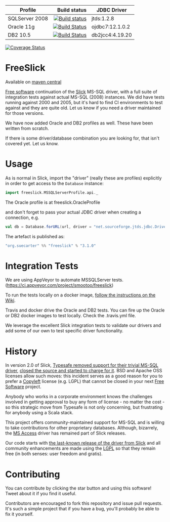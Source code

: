 |Profile|Build status|JDBC Driver|
|-------|-----------:|-----------|
|SQLServer 2008|[![Build status](https://ci.appveyor.com/api/projects/status/mdrfd7o7067c5vcm?svg=true)](https://ci.appveyor.com/project/smootoo/freeslick)|jtds:1.2.8| 
|Oracle 11g|[![Build Status](https://travis-ci.org/smootoo/freeslick.svg?branch=master)](https://travis-ci.org/smootoo/freeslick)|ojdbc7:12.1.0.2|
|DB2 10.5|[![Build Status](https://travis-ci.org/smootoo/freeslick.svg?branch=master)](https://travis-ci.org/smootoo/freeslick)|db2jcc4:4.19.20|

[![Coverage Status](https://coveralls.io/repos/smootoo/freeslick/badge.svg?branch=master)](https://coveralls.io/r/smootoo/freeslick?branch=master)

# FreeSlick

Available on [maven central](http://search.maven.org/#artifactdetails|org.suecarter|freeslick_2.11|3.1.0|jar)

[Free software](https://www.gnu.org/philosophy/free-sw.html)
continuation of the [Slick](http://slick.typesafe.com/) MS-SQL driver,
with a full suite of integration tests against actual MS-SQL (2008) instances.
We did have tests running against 2000 and 2005, but it's hard to find CI
environments to test against and they are quite old. Let us know if you
need a driver maintained for those versions.

We have now added Oracle and DB2 profiles as well. These have been written from scratch.

If there is some driver/database combination you are looking for, that isn't covered yet. Let us know.

# Usage

As is normal in Slick, import the "driver" (really these are profiles)
explicitly in order to get access to the `Database` instance:

```scala
import freeslick.MSSQLServerProfile.api._
```

The Oracle profile is at freeslick.OracleProfile

and don't forget to pass your actual JDBC driver when creating a connection, e.g.

```scala
val db = Database.forURL(url, driver = "net.sourceforge.jtds.jdbc.Driver")
```


The artefact is published as:

```scala
"org.suecarter" %% "freeslick" % "3.1.0"
```

# Integration Tests

We are using AppVeyor to automate MSSQLServer tests. (https://ci.appveyor.com/project/smootoo/freeslick)

To run the tests locally on a docker image, [follow the instructions on the Wiki](https://github.com/smootoo/freeslick/wiki/Locally-running-the-Integration-Tests).

Travis and docker drive the Oracle and DB2 tests. You can fire up the Oracle or DB2 docker images to test locally. 
Check the .travis.yml file. 

We leverage the excellent Slick integration tests to validate our drivers and add some of our own
to test specific driver functionality.

# History

In version 2.0 of Slick,
[Typesafe removed support for their trivial MS-SQL driver](https://github.com/slick/slick/commit/e1f38fdcaa0e1105f9980c81a945e2ea27f4eb56#diff-50d3fdf1ae11ed9fd46016fbb8271858), [closed the source and started to charge for it](http://slick.typesafe.com/doc/2.0.0/extensions.html). BSD and Apache OSS licenses allow such moves: this incident serves as a good reason for you to prefer a [Copyleft](https://en.wikipedia.org/wiki/Copyleft) license (e.g. LGPL) that cannot be closed in your next [Free Software](http://www.gnu.org/philosophy/free-sw.en.html) project.

Anybody who works in a corporate environment knows the challenges involved in getting approval to buy any form of license - no matter the cost - so this strategic move from Typesafe is not only concerning, but frustrating for anybody using a Scala stack.

This project offers community-maintained support for MS-SQL and is willing to take contributions for other proprietary databases. Although, bizarrely, the [MS Access](https://github.com/slick/slick/blob/2.0.3/src/main/scala/scala/slick/driver/AccessDriver.scala) driver has remained part of Slick releases.

Our code starts with [the last-known release of the driver from Slick](https://github.com/slick/slick/blob/b70a2c7289e9aa4f6e12cf7426c5a91d47e1b4bf/src/main/scala/scala/slick/driver/SQLServerDriver.scala) and all community enhancements are made using the [LGPL](http://opensource.org/licenses/lgpl-3.0.html) so that they remain free (in both senses: user freedom and gratis).

# Contributing

You can contribute by clicking the star button and using this software! Tweet about it if you find it useful.

Contributors are encouraged to fork this repository and issue pull requests. It's such a simple project that if you have a bug, you'll probably be able to fix it yourself.
